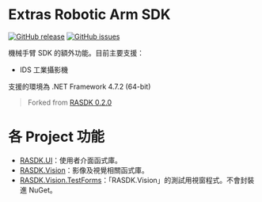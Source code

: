 # Extras Robotic Arm SDK

[![GitHub release](https://img.shields.io/github/release/nfu-irs-lab/extras-robotic-arm-sdk.svg)](https://github.com/nfu-irs-lab/extras-robotic-arm-sdk/releases)
[![GitHub issues](https://img.shields.io/github/issues/nfu-irs-lab/extras-robotic-arm-sdk.svg)](https://github.com/nfu-irs-lab/extras-robotic-arm-sdk/issues)

機械手臂 SDK 的額外功能。目前主要支援：
- IDS 工業攝影機

支援的環境為 .NET Framework 4.7.2 (64-bit)

> Forked from [RASDK 0.2.0](https://github.com/nfu-irs-lab/robotic-arm-sdk/releases/tag/v0.2.0)

# 各 Project 功能

- [RASDK.UI](/RASDK.UI)：使用者介面函式庫。
- [RASDK.Vision](/RASDK.Vision)：影像及視覺相關函式庫。
- [RASDK.Vision.TestForms](/RASDK.Vision.TestForms)：「RASDK.Vision」的測試用視窗程式。不會封裝進 NuGet。

